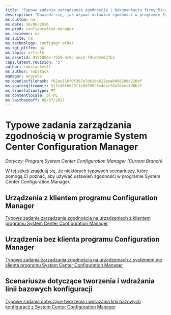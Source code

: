 ```yaml
---
title: "Typowe zadania zarządzania zgodnością | Dokumentacja firmy Microsoft"
description: "Dowiedz się, jak używać ustawień zgodności w programie System Center Configuration Manager."
ms.custom: na
ms.date: 10/06/2016
ms.prod: configuration-manager
ms.reviewer: na
ms.suite: na
ms.technology: configmgr-other
ms.tgt_pltfrm: na
ms.topic: article
ms.assetid: 915f866e-7559-4c9c-aee2-f9ca92e637b3
caps.latest.revision: "5"
author: robstackmsft
ms.author: robstack
manager: angrobe
ms.openlocfilehash: f62ae116f6f397e7de1da622eea0d9828dd220df
ms.sourcegitcommit: 51fc48fb023f1e8d995c6c4eacfda7dbec4d0b2f
ms.translationtype: MT
ms.contentlocale: pl-PL
ms.lasthandoff: 08/07/2017
---
```

# <a name="common-tasks-for-managing-compliance-with-system-center-configuration-manager"></a>Typowe zadania zarządzania zgodnością w programie System Center Configuration Manager

*Dotyczy: Program System Center Configuration Manager (Current Branch)*

W tej sekcji znajdują się, że niektórych typowych scenariuszy, które pomogą Ci poznać, aby używać ustawień zgodności w programie System Center Configuration Manager.  

## <a name="for-devices-that-run-the-configuration-manager-client"></a>Urządzenia z klientem programu Configuration Manager  
 [Typowe zadania zarządzania zgodnością na urządzeniach z klientem programu System Center Configuration Manager](../../compliance/plan-design/common-tasks-for-managing-compliance-on-devices-with-the-client.md)  

## <a name="for-devices-that-do-not-run-the-configuration-manager-client"></a>Urządzenia bez klienta programu Configuration Manager  
 [Typowe zadania zarządzania zgodnością na urządzeniach z systemem nie klienta programu System Center Configuration Manager](../../compliance/plan-design/common-tasks-for-managing-compliance-on-devices-not-running-the-client.md)  

## <a name="scenarios-for-creating-and-deploying-configuration-baselines"></a>Scenariusze dotyczące tworzenia i wdrażania linii bazowych konfiguracji  
 [Typowe zadania dotyczące tworzenia i wdrażania linii bazowych konfiguracji z System Center Configuration Manager](../../compliance/plan-design/common-tasks-for-creating-and-deploying-configuration-baselines.md)  
